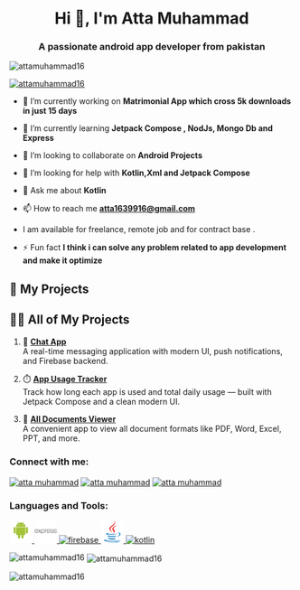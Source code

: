 <h1 align="center">Hi 👋, I'm Atta Muhammad</h1>
<h3 align="center">A passionate android app developer from pakistan</h3>

<p align="left"> <img src="https://komarev.com/ghpvc/?username=attamuhammad16&label=Profile%20views&color=0e75b6&style=flat" alt="attamuhammad16" /> </p>

<p align="left"> <a href="https://github.com/ryo-ma/github-profile-trophy"><img src="https://github-profile-trophy.vercel.app/?username=attamuhammad16" alt="attamuhammad16" /></a> </p>

- 🔭 I’m currently working on **Matrimonial App which cross 5k downloads in just 15 days**

- 🌱 I’m currently learning **Jetpack Compose , NodJs, Mongo Db and Express**

- 👯 I’m looking to collaborate on **Android Projects**

- 🤝 I’m looking for help with **Kotlin,Xml and Jetpack Compose**

- 💬 Ask me about **Kotlin**

- 📫 How to reach me **atta1639916@gmail.com**

- I am available for freelance, remote job and for contract base .

- ⚡ Fun fact **I think i can solve any problem related to app development and make it optimize**


## 🚀 My Projects

## 👨‍💻 All of My Projects

1. 💬 [**Chat App**](https://github.com/AttaMuhammad16/Chat-Sphere-App)  
   A real-time messaging application with modern UI, push notifications, and Firebase backend.

2. ⏱️ [**App Usage Tracker**](https://github.com/AttaMuhammad16/App-Usage-Tracker-Compose)  
   Track how long each app is used and total daily usage — built with Jetpack Compose and a clean modern UI.

3. 📄 [**All Documents Viewer**](https://github.com/AttaMuhammad16/AllDocumentViewer)  
   A convenient app to view all document formats like PDF, Word, Excel, PPT, and more.




<h3 align="left">Connect with me:</h3>
<p align="left">
<a href="https://dev.to/atta muhammad" target="blank"><img align="center" src="https://raw.githubusercontent.com/rahuldkjain/github-profile-readme-generator/master/src/images/icons/Social/devto.svg" alt="atta muhammad" height="30" width="40" /></a>
<a href="https://www.linkedin.com/in/atta-muhammad-787984267" target="blank"><img align="center" src="https://raw.githubusercontent.com/rahuldkjain/github-profile-readme-generator/master/src/images/icons/Social/linked-in-alt.svg" alt="atta muhammad" height="30" width="40" /></a>
<a href="https://www.facebook.com/share/1Fdk3jNBBb" target="blank"><img align="center" src="https://raw.githubusercontent.com/rahuldkjain/github-profile-readme-generator/master/src/images/icons/Social/facebook.svg" alt="atta muhammad" height="30" width="40" /></a>
</p>

<h3 align="left">Languages and Tools:</h3>
<p align="left"> <a href="https://developer.android.com" target="_blank" rel="noreferrer"> <img src="https://raw.githubusercontent.com/devicons/devicon/master/icons/android/android-original-wordmark.svg" alt="android" width="40" height="40"/> </a> <a href="https://expressjs.com" target="_blank" rel="noreferrer"> <img src="https://raw.githubusercontent.com/devicons/devicon/master/icons/express/express-original-wordmark.svg" alt="express" width="40" height="40"/> </a> <a href="https://firebase.google.com/" target="_blank" rel="noreferrer"> <img src="https://www.vectorlogo.zone/logos/firebase/firebase-icon.svg" alt="firebase" width="40" height="40"/> </a> <a href="https://www.java.com" target="_blank" rel="noreferrer"> <img src="https://raw.githubusercontent.com/devicons/devicon/master/icons/java/java-original.svg" alt="java" width="40" height="40"/> </a> <a href="https://kotlinlang.org" target="_blank" rel="noreferrer"> <img src="https://www.vectorlogo.zone/logos/kotlinlang/kotlinlang-icon.svg" alt="kotlin" width="40" height="40"/> </a> </p>

<p><img align="left" src="https://github-readme-stats.vercel.app/api/top-langs?username=attamuhammad16&show_icons=true&locale=en&layout=compact" alt="attamuhammad16" /></p>

<p>&nbsp;<img align="center" src="https://github-readme-stats.vercel.app/api?username=attamuhammad16&show_icons=true&locale=en" alt="attamuhammad16" /></p>

<p><img align="center" src="https://github-readme-streak-stats.herokuapp.com/?user=attamuhammad16&" alt="attamuhammad16" /></p>
